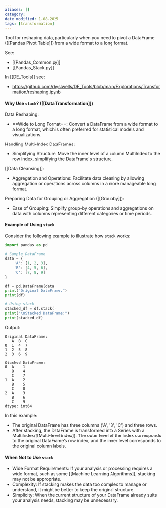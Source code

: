 ```yaml
---
aliases: []
category: 
date modified: 1-08-2025
tags: [transformation]
---
```

Tool for reshaping data, particularly when you need to pivot a DataFrame ([[Pandas Pivot Table]]) from a wide format to a long format. 

See:
- [[Pandas_Common.py]]
- [[Pandas_Stack.py]]

In [[DE_Tools]] see:
- https://github.com/rhyslwells/DE_Tools/blob/main/Explorations/Transformation/reshaping.ipynb
#### Why Use `stack`? ([[Data Transformation]])

Data Reshaping:
   - ==Wide to Long Format==: Convert a DataFrame from a wide format to a long format, which is often preferred for statistical models and visualizations.

Handling Multi-Index DataFrames:
   - Simplifying Structure: Move the inner level of a column MultiIndex to the row index, simplifying the DataFrame's structure.

[[Data Cleansing]]:
   - Aggregation and Operations: Facilitate data cleaning by allowing aggregation or operations across columns in a more manageable long format.

Preparing Data for Grouping or Aggregation ([[Groupby]]):
   - Ease of Grouping: Simplify group-by operations and aggregations on data with columns representing different categories or time periods.
#### Example of Using `stack`

Consider the following example to illustrate how `stack` works:

```python
import pandas as pd

# Sample DataFrame
data = {
    'A': [1, 2, 3],
    'B': [4, 5, 6],
    'C': [7, 8, 9]
}

df = pd.DataFrame(data)
print("Original DataFrame:")
print(df)

# Using stack
stacked_df = df.stack()
print("\nStacked DataFrame:")
print(stacked_df)
```

Output:
```
Original DataFrame:
   A  B  C
0  1  4  7
1  2  5  8
2  3  6  9

Stacked DataFrame:
0  A    1
   B    4
   C    7
1  A    2
   B    5
   C    8
2  A    3
   B    6
   C    9
dtype: int64
```

In this example:
- The original DataFrame has three columns ('A', 'B', 'C') and three rows.
- After stacking, the DataFrame is transformed into a Series with a MultiIndex/[[Multi-level index]]. The outer level of the index corresponds to the original DataFrame’s row index, and the inner level corresponds to the original column labels.

#### When Not to Use `stack`

- Wide Format Requirements: If your analysis or processing requires a wide format, such as some [[Machine Learning Algorithms]], stacking may not be appropriate.
- Complexity: If stacking makes the data too complex to manage or understand, it might be better to keep the original structure.
- Simplicity: When the current structure of your DataFrame already suits your analysis needs, stacking may be unnecessary.